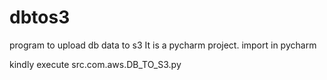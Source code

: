 # dbtos3
program to upload db data to s3
It is a pycharm project. import in pycharm

kindly execute src.com.aws.DB_TO_S3.py
